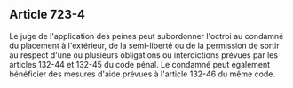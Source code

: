 Article 723-4
----
Le juge de l'application des peines peut subordonner l'octroi au condamné du
placement à l'extérieur, de la semi-liberté ou de la permission de sortir au
respect d'une ou plusieurs obligations ou interdictions prévues par les articles
132-44 et 132-45 du code pénal. Le condamné peut également bénéficier des
mesures d'aide prévues à l'article 132-46 du même code.
